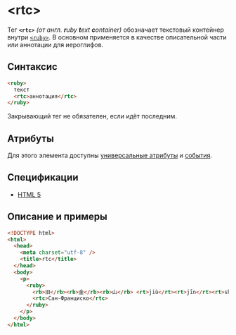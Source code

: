 # &lt;rtc&gt;

Тег **`<rtc>`** _(от англ. **r**uby **t**ext **c**ontainer)_ обозначает текстовый контейнер внутри [`<ruby>`](/html/ruby/). В основном применяется в качестве описательной части или аннотации для иероглифов.

## Синтаксис

```html
<ruby>
  текст
  <rtc>аннотация</rtc>
</ruby>
```

Закрывающий тег не обязателен, если идёт последним.

## Атрибуты

Для этого элемента доступны [универсальные атрибуты](/lib/uni-attr/) и [события](/lib/events/).

## Спецификации

- [HTML 5](http://www.w3.org/TR/html5/text-level-semantics.html#the-rtc-element)

## Описание и примеры

```html
<!DOCTYPE html>
<html>
  <head>
    <meta charset="utf-8" />
    <title>rtc</title>
  </head>
  <body>
    <p>
      <ruby>
        <rb>旧</rb><rb>金</rb><rb>山</rb> <rt>jiù</rt><rt>jīn</rt><rt>shān</rt>
        <rtc>Сан-Франциско</rtc>
      </ruby>
    </p>
  </body>
</html>
```
